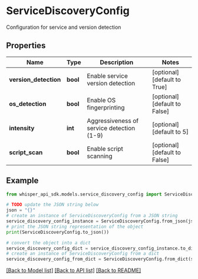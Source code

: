 # ServiceDiscoveryConfig

Configuration for service and version detection

## Properties

Name | Type | Description | Notes
------------ | ------------- | ------------- | -------------
**version_detection** | **bool** | Enable service version detection | [optional] [default to True]
**os_detection** | **bool** | Enable OS fingerprinting | [optional] [default to False]
**intensity** | **int** | Aggressiveness of service detection (1-9) | [optional] [default to 5]
**script_scan** | **bool** | Enable script scanning | [optional] [default to False]

## Example

```python
from whisper_api_sdk.models.service_discovery_config import ServiceDiscoveryConfig

# TODO update the JSON string below
json = "{}"
# create an instance of ServiceDiscoveryConfig from a JSON string
service_discovery_config_instance = ServiceDiscoveryConfig.from_json(json)
# print the JSON string representation of the object
print(ServiceDiscoveryConfig.to_json())

# convert the object into a dict
service_discovery_config_dict = service_discovery_config_instance.to_dict()
# create an instance of ServiceDiscoveryConfig from a dict
service_discovery_config_from_dict = ServiceDiscoveryConfig.from_dict(service_discovery_config_dict)
```
[[Back to Model list]](../README.md#documentation-for-models) [[Back to API list]](../README.md#documentation-for-api-endpoints) [[Back to README]](../README.md)


